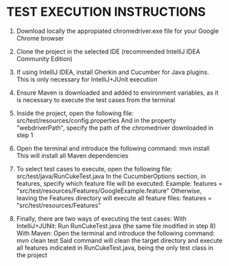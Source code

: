 # TEST EXECUTION INSTRUCTIONS

1. Download locally the appropiated chromedriver.exe file for your Google Chrome browser

2. Clone the project in the selected IDE (recommended IntelliJ IDEA Community Edition)

3. If using IntelliJ IDEA, install Gherkin and Cucumber for Java plugins. This is only necessary for IntelliJ+JUnit execution

4. Ensure Maven is downloaded and added to environment variables, as it is necessary to execute the test cases from the terminal

5. Inside the project, open the following file:
   src/test/resources/config.properties
   And in the property "webdriverPath", specify the path of the chromedriver downloaded in step 1

6. Open the terminal and introduce the following command:
   mvn install
   This will install all Maven dependencies

7. To select test cases to execute, open the following file:
   src/test/java/RunCukeTest.java
   In the CucumberOptions section, in features, specify which feature file will be executed:
   Example:
   features = "src/test/resources/Features/GoogleExample.feature"
   Otherwise, leaving the Features directory will execute all feature files:
   features = "src/test/resources/Features"

8. Finally, there are two ways of executing the test cases:
   With IntelliJ+JUNit:
   Run RunCukeTest.java (the same file modified in step 8)
   With Maven:
   Open the terminal and introduce the following command:
   mvn clean test
   Said command will clean the target directory and execute all features indicated in RunCukeTest.java, being the only test class in the project
